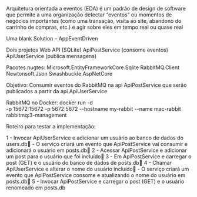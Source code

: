 Arquitetura orientada a eventos (EDA) é um padrão de design de software que permite a uma organização detectar “eventos” ou momentos de negócios importantes (como uma transação, visita ao site, abandono do carrinho de compras, etc.) e agir sobre eles em tempo real ou quase real

Uma blank Solution – AppEventDriven

Dois projetos Web API  (SQLite)
ApiPostService  (consome eventos)  
ApiUserService  (publica mensagens)

Pacotes nugtes:
Microsoft.EntityFrameworkCore.Sqlite
RabbitMQ.Client
Newtonsoft.Json
Swashbuckle.AspNetCore

Objetivo: Consumir eventos do RabbitMQ na api ApiPostService que serão publicados a partir da api ApiUserService

RabbitMQ no Docker: docker run -d  
                     -p 15672:15672 -p 5672:5672 
                     --hostname my-rabbit 
                     --name mac-rabbit 
                     rabbitmq:3-management

Roteiro para testar a implementação:

1 - Invocar ApiUserService e adicionar um usuário ao banco de dados do users.db    - O serviço criará um evento que ApiPostService vai consumir e adicionará o usuário em posts.db
2 - Acessar ApiPostService e adicionar um post para o usuário que foi incluído
3 - Em ApiPostService e carregar o post (GET) e o usuário do banco de dados de posts.db
4 - Chamar ApiUserService e alterar o nome do usuário incluído   - O serviço criará um evento que ApiPostService consome e atualizando o nome do usuário em posts.db
5 - Invocar ApiPostService e carregar o post (GET) e o usuário renomeado em posts.db






  


